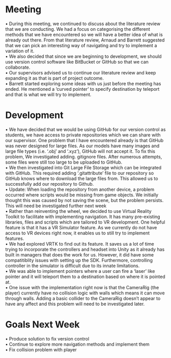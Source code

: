 <h1><a id="Meeting_0"></a>Meeting</h1>
<p>•   During this meeting, we continued to discuss about the literature review that we are conducting. We had a focus on categorising the different methods that we have encountered so we will have a better idea of what is already out there. From that literature review, Arnaud and Barrett suggested that we can pick an interesting way of navigating and try to implement a variation of it.<br>
•   We also decided that since we are beginning to development, we should use version control software like BitBucket or GitHub so that we can collaborate.<br>
•   Our supervisors advised us to continue our literature review and keep expanding it as that is part of project outcome.<br>
•   Barrett started exploring some ideas with us just before the meeting has ended. He mentioned a ‘curved pointer’ to specify destination by teleport and that is what we will try to implement.</p>
<h1><a id="Development_7"></a>Development</h1>
<p>•   We have decided that we would be using GitHub for our version control as students, we have access to private repositories which we can share with our supervisor. One problem that I have encountered already is that GitHub was never designed for large files. As our models have many images and large file types (i.e. ‘.obj’ and ‘.xyz’), GitHub will not accept it. To fix this problem, We investigated adding. gitignore files. After numerous attempts, some files were still too large to be uploaded to GitHub.<br>
•   We then investigated into Git Large File Storage which can be integrated with GitHub. This required adding ‘.gitattribute’ file to our repository so GitHub knows where to download the large files from. This allowed us to successfully add our repository to Github.<br>
•   Update: When loading the repository from another device, a problem occurred where scripts would be missing from game objects. We initially thought this was caused by not saving the scene, but the problem persists. This will need be investigated further next week<br>
•   Rather than reinventing the wheel, we decided to use Virtual Reality Toolkit to facilitate with implementing navigation. It has many pre-existing libraries, files and scripts which are tailored to VR development. One helpful feature is that it has a VR Simulator feature. As we currently do not have access to VR devices right now, it enables us to still try to implement features.<br>
•   We had explored VRTK to find out its feature. It saves us a lot of time trying to incorporate the controllers and headset into Unity as it already has built in managers that does the work for us. However, it did have some compatitiblity issues with setting up the SDK. Furthermore, controlling controller in the simulator is difficult due to its innate limitations.<br>
•   We was able to implement pointers where a user can fire a ‘laser’ like pointer and it will teleport them to a destination based on where it is pointed at.<br>
•   One issue with the implementation right now is that the CameraRig (the player) currently have no collision logic with walls which means it can move through walls. Adding a basic collider to the CameraRig doesn’t appear to have any affect and this problem will need to be investigated later.</p>
<h1><a id="Meeting_0"></a>Goals Next Week</h1>
•   Produce solution to fix version control<br>
•   Continue to explore more navigation methods and implement them<br>
•   Fix collision problem with player</p>
